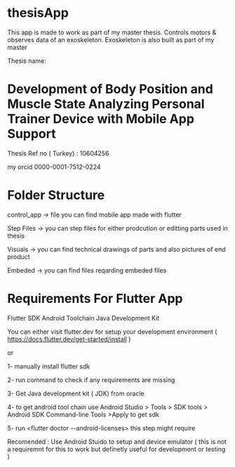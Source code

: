 # thesisApp

This app is made to work as part of my master thesis.
Controls motors & observes data of an exoskeleton.
Exoskeleton is also built as part of my master

Thesis name:
#  Development of Body Position and Muscle State Analyzing Personal Trainer Device with Mobile App Support

Thesis Ref no ( Turkey) : 10604256

my orcid 0000-0001-7512-0224

# Folder Structure 

control_app -> file you can find mobile app made with flutter  


Step Files ->  you can step files for either prodcution or editting  parts used in thesis   


Visuals -> you can find technical drawings of parts and also pictures of end product  

 
Embeded -> you can find files reqarding embeded files   


# Requirements  For  Flutter App 

Flutter SDK
Android Toolchain
Java Development Kit 


You can either visit flutter.dev for setup your development environment ( https://docs.flutter.dev/get-started/install )

or 

1- manually install flutter sdk   


2- run command <flutter doctor>  to check if any requirements are missing 


3- Get Java development kit ( JDK) from oracle


4- to get android tool chain use  Android Studio > Tools > SDK tools > Android SDK Command-line Tools >Apply to get sdk 


5- run <flutter doctor --android-licenses>  this step might require 



Recomended : Use Android Stuido to setup and device emulator (  this is not a requiremnt for this to work but definetly useful for development or testing )
